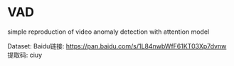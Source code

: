 # VAD
simple reproduction of video anomaly detection with attention model

Dataset:   Baidu链接: https://pan.baidu.com/s/1L84nwbWfF61KT03Xp7dvnw 提取码: ciuy

